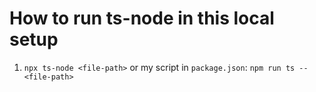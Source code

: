 # How to run ts-node in this local setup

1. `npx ts-node <file-path>` or my script in `package.json`: `npm run ts -- <file-path>`
